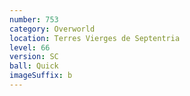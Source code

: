 ```yaml
---
number: 753
category: Overworld
location: Terres Vierges de Septentria
level: 66
version: SC
ball: Quick
imageSuffix: b
---
```

